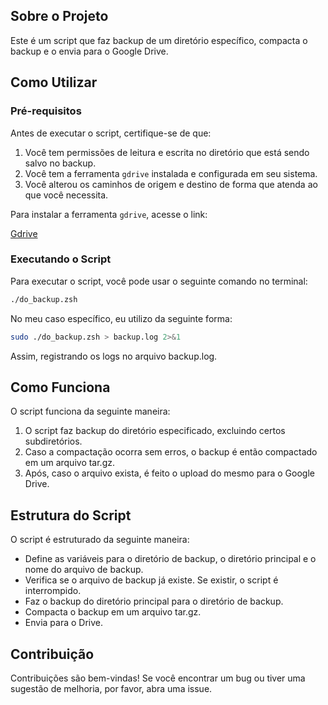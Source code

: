 ## Sobre o Projeto

Este é um script que faz backup de um diretório específico, compacta o backup e o envia para o Google Drive.

## Como Utilizar

### Pré-requisitos

Antes de executar o script, certifique-se de que:

1. Você tem permissões de leitura e escrita no diretório que está sendo salvo no backup.
2. Você tem a ferramenta `gdrive` instalada e configurada em seu sistema.
3. Você alterou os caminhos de origem e destino de forma que atenda ao que você necessita.

Para instalar a ferramenta `gdrive`, acesse o link:

[Gdrive](https://github.com/glotlabs/gdrive)

### Executando o Script

Para executar o script, você pode usar o seguinte comando no terminal:

```zsh
./do_backup.zsh
```

No meu caso específico, eu utilizo da seguinte forma:

```zsh
sudo ./do_backup.zsh > backup.log 2>&1
```

Assim, registrando os logs no arquivo backup.log.

## Como Funciona

O script funciona da seguinte maneira:

1. O script faz backup do diretório especificado, excluindo certos subdiretórios.
2. Caso a compactação ocorra sem erros, o backup é então compactado em um arquivo tar.gz.
3. Após, caso o arquivo exista, é feito o upload do mesmo para o Google Drive.

## Estrutura do Script

O script é estruturado da seguinte maneira:

- Define as variáveis para o diretório de backup, o diretório principal e o nome do arquivo de backup.
- Verifica se o arquivo de backup já existe. Se existir, o script é interrompido.
- Faz o backup do diretório principal para o diretório de backup.
- Compacta o backup em um arquivo tar.gz.
- Envia para o Drive.

## Contribuição

Contribuições são bem-vindas! Se você encontrar um bug ou tiver uma sugestão de melhoria, por favor, abra uma issue.
